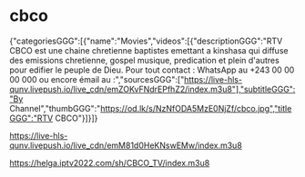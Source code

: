 # cbco
{"categoriesGGG":[{"name":"Movies","videos":[{"descriptionGGG":"RTV CBCO est une chaine chretienne baptistes emettant a kinshasa qui diffuse des emissions chretienne, gospel musique, predication et plein d'autres pour edifier le peuple de Dieu. Pour tout contact : WhatsApp au +243 00 00 00 000 ou encore émail au :","sourcesGGG":["https://live-hls-qunv.livepush.io/live_cdn/emZOKvFNdrEPfhZ2/index.m3u8"],"subtitleGGG":"By Channel","thumbGGG":"https://od.lk/s/NzNfODA5MzE0NjZf/cbco.jpg","titleGGG":"RTV CBCO"}]}]}

https://live-hls-qunv.livepush.io/live_cdn/emM81d0HeKNswEMw/index.m3u8

https://helga.iptv2022.com/sh/CBCO_TV/index.m3u8

